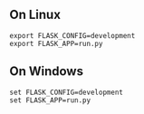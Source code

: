 ## On Linux
```
export FLASK_CONFIG=development
export FLASK_APP=run.py
```
## On Windows
```
set FLASK_CONFIG=development
set FLASK_APP=run.py
```